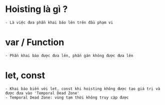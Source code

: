 # Hoisting là gì ?
    - Là việc đưa phần khai báo lên trên đầu phạm vi

# var / Function
    - Phần khai báo được đưa lên, phần gán không được đưa lên

# let, const
    - Khai báo biến với let, const khi hoisting không được tạo giá trị và được đưa vào 'Temporal Dead Zone'
    - Temporal Dead Zone: vùng tạm thời không truy cập được